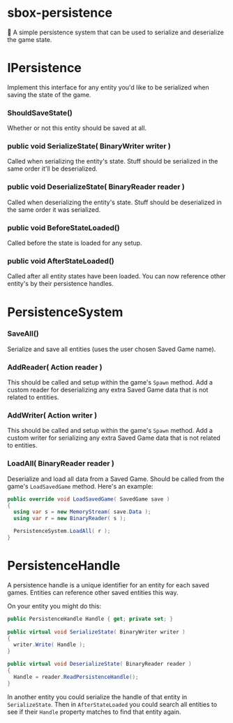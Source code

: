 # sbox-persistence
💾 A simple persistence system that can be used to serialize and deserialize the game state.

# IPersistence
Implement this interface for any entity you'd like to be serialized when saving the state of the game.

### ShouldSaveState()
Whether or not this entity should be saved at all.

### public void SerializeState( BinaryWriter writer )
Called when serializing the entity's state. Stuff should be serialized in the same order it'll be deserialized.

### public void DeserializeState( BinaryReader reader )
Called when deserializing the entity's state. Stuff should be deserialized in the same order it was serialized.

### public void BeforeStateLoaded()
Called before the state is loaded for any setup.

### public void AfterStateLoaded()
Called after all entity states have been loaded. You can now reference other entity's by their persistence handles.

# PersistenceSystem

### SaveAll()
Serialize and save all entities (uses the user chosen Saved Game name).

### AddReader( Action<BinaryReader> reader )
This should be called and setup within the game's `Spawn` method. Add a custom reader for deserializing any extra Saved Game data that is not related to entities.
  
### AddWriter( Action<BinaryWriter> writer )
This should be called and setup within the game's `Spawn` method. Add a custom writer for serializing any extra Saved Game data that is not related to entities.
  
### LoadAll( BinaryReader reader )
Deserialize and load all data from a Saved Game. Should be called from the game's `LoadSavedGame` method. Here's an example:
  
```csharp
public override void LoadSavedGame( SavedGame save )
{
  using var s = new MemoryStream( save.Data );
  using var r = new BinaryReader( s );

  PersistenceSystem.LoadAll( r );
}
```
  
# PersistenceHandle
A persistence handle is a unique identifier for an entity for each saved games. Entities can reference other saved entities this way.
  
On your entity you might do this:
  
```csharp
public PersistenceHandle Handle { get; private set; }
  
public virtual void SerializeState( BinaryWriter writer )
{
  writer.Write( Handle );
}

public virtual void DeserializeState( BinaryReader reader )
{
  Handle = reader.ReadPersistenceHandle();
}
```
  
In another entity you could serialize the handle of that entity in `SerializeState`. Then in `AfterStateLoaded` you could search all entities to see if their `Handle` property matches to find that entity again.
